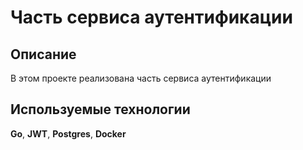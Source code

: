 # Часть сервиса аутентификации

## Описание

В этом проекте реализована часть сервиса аутентификации

## Используемые технологии
**Go**, **JWT**, **Postgres**, **Docker**

